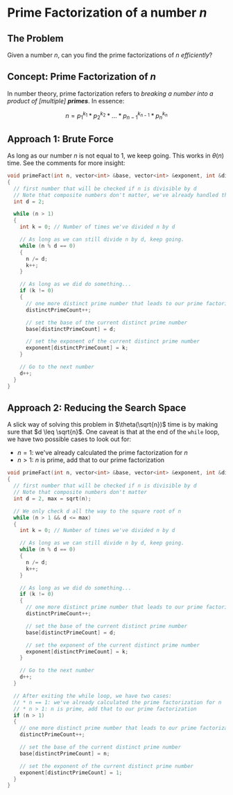 # Prime Factorization of a number $n$

## The Problem

Given a number $n$, can you find the prime factorizations of $n$ _efficiently_?

## Concept: Prime Factorization of $n$

In number theory, prime factorization refers to _breaking a number into a product of [multiple] **primes**_. In essence:

$$n = p_1^{k_1} * p_2^{k_2} * ... * p_{n - 1}^{k_{n - 1}} * p_n^{k_n}$$

## Approach 1: Brute Force

As long as our number $n$ is not equal to $1$, we keep going. This works in $\theta(n)$ time. See the comments for more insight:

```cpp
void primeFact(int n, vector<int> &base, vector<int> &exponent, int &distinctPrimeCount)
{
  // first number that will be checked if n is divisible by d
  // Note that composite numbers don't matter, we've already handled that case!
  int d = 2;

  while (n > 1)
  {
    int k = 0; // Number of times we've divided n by d

    // As long as we can still divide n by d, keep going.
    while (n % d == 0)
    {
      n /= d;
      k++;
    }

    // As long as we did do something...
    if (k != 0)
    {
      // one more distinct prime number that leads to our prime factorization
      distinctPrimeCount++;

      // set the base of the current distinct prime number
      base[distinctPrimeCount] = d;

      // set the exponent of the current distinct prime number
      exponent[distinctPrimeCount] = k;
    }

    // Go to the next number
    d++;
  }
}
```

## Approach 2: Reducing the Search Space

A slick way of solving this problem in $\theta(\sqrt{n})$ time is by making sure that $d \leq \sqrt{n}$. One caveat is that at the end of the `while` loop, we have two possible cases to look out for:

- $n = 1$: we've already calculated the prime factorization for $n$
- $n > 1$: $n$ is prime, add that to our prime factorization

```cpp
void primeFact(int n, vector<int> &base, vector<int> &exponent, int &distinctPrimeCount)
{
  // first number that will be checked if n is divisible by d
  // Note that composite numbers don't matter
  int d = 2, max = sqrt(n);

  // We only check d all the way to the square root of n
  while (n > 1 && d <= max)
  {
    int k = 0; // Number of times we've divided n by d

    // As long as we can still divide n by d, keep going.
    while (n % d == 0)
    {
      n /= d;
      k++;
    }

    // As long as we did do something...
    if (k != 0)
    {
      // one more distinct prime number that leads to our prime factorization
      distinctPrimeCount++;

      // set the base of the current distinct prime number
      base[distinctPrimeCount] = d;

      // set the exponent of the current distinct prime number
      exponent[distinctPrimeCount] = k;
    }

    // Go to the next number
    d++;
  }

  // After exiting the while loop, we have two cases:
  // * n == 1: we've already calculated the prime factorization for n
  // * n > 1: n is prime, add that to our prime factorization
  if (n > 1)
  {
    // one more distinct prime number that leads to our prime factorization
    distinctPrimeCount++;

    // set the base of the current distinct prime number
    base[distinctPrimeCount] = n;

    // set the exponent of the current distinct prime number
    exponent[distinctPrimeCount] = 1;
  }
}
```
